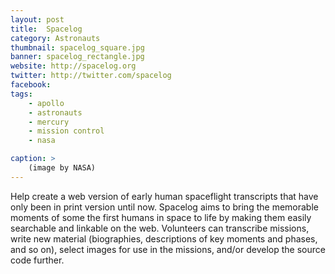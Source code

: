 ```yaml
---
layout: post
title:  Spacelog
category: Astronauts
thumbnail: spacelog_square.jpg
banner: spacelog_rectangle.jpg
website: http://spacelog.org
twitter: http://twitter.com/spacelog
facebook: 
tags: 
    - apollo
    - astronauts
    - mercury
    - mission control
    - nasa

caption: >
    (image by NASA)
---
```

Help create a web version of early human spaceflight transcripts that have only been in print version until now. Spacelog aims to bring the memorable moments of some the first humans in space to life by making them easily searchable and linkable on the web. Volunteers can transcribe missions, write new material (biographies, descriptions of key moments and phases, and so on), select images for use in the missions, and/or develop the source code further.